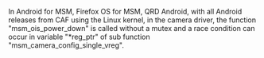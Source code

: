 In Android for MSM, Firefox OS for MSM, QRD Android, with all Android releases from CAF using the Linux kernel, in the camera driver, the function "msm_ois_power_down" is called without a mutex and a race condition can occur in variable "*reg_ptr" of sub function "msm_camera_config_single_vreg".